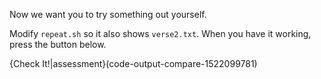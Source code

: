 Now we want you to try something out yourself.

Modify `repeat.sh` so it also shows `verse2.txt`. When you have it working, press the button below.

{Check It!|assessment}(code-output-compare-1522099781)
